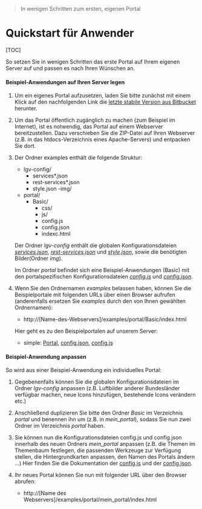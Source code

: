 > In wenigen Schritten zum ersten, eigenen Portal

# Quickstart für Anwender

[TOC]

So setzen Sie in wenigen Schritten das erste Portal auf Ihrem eigenen Server auf und passen es nach Ihren Wünschen an.

#### Beispiel-Anwendungen auf Ihren Server legen
1. Um ein eigenes Portal aufzusetzen, laden Sie bitte zunächst mit einem Klick auf den nachfolgenden Link die [letzte stabile Version aus Bitbucket](https://bitbucket.org/lgv-g12/lgv/downloads/examples.zip) herunter.

2. Um das Portal öffentlich zugänglich zu machen (zum Beispiel im Internet), ist es notwendig, das Portal auf einem Webserver bereitzustellen. Dazu verschieben Sie die ZIP-Datei auf Ihren Webserver (z.B. in das htdocs-Verzeichnis eines Apache-Servers) und entpacken Sie dort.

3. Der Ordner examples enthält die folgende Struktur:

    - lgv-config/
        - services*.json
        - rest-services*.json
        - style.json
        -img/
    - portal/
        - Basic/
            - css/
            - js/
            - config.js
            - config.json
            - indexc.html

    Der Ordner *lgv-config* enthält die globalen Konfigurationsdateien [*services.json*](services.json.md), [*rest-services.json*](rest-services.json.md) und [*style.json*](style.json.md), sowie die benötigten Bilder(Ordner *img*).

    Im Ordner *portal* befindet sich eine Beispiel-Anwendungen (Basic) mit den portalspezifischen Konfigurationsdateien [*config.js*](config.js.md) und [*config.json*](config.json.md).

4. Wenn Sie den Ordnernamen *examples* belassen haben, können Sie die Beispielportale mit folgenden URLs über einen Browser aufrufen (anderenfalls ersetzen Sie *examples* durch den von Ihnen gewählten Ordnernamen):
    - http://[Name-des-Webservers]/examples/portal/Basic/index.html

    Hier geht es zu den Beispielportalen auf unserem Server:

    - simple: [Portal](https://geoportal-hamburg.de/examples/portal/Basic/), [config.json](https://geoportal-hamburg.de/examples/portal/Basic/config.json), [config.js](https://geoportal-hamburg.de/examples/portal/Basic/config.js)


#### Beispiel-Anwendung anpassen
So wird aus einer Beispiel-Anwendung ein individuelles Portal:

1. Gegebenenfalls können Sie die globalen Konfigurationsdateien im Ordner *lgv-config* anpassen (z.B. Luftbilder anderer Bundesländer verfügbar machen, neue Icons hinzufügen, bestehende Icons verändern etc.)

2. Anschließend duplizieren Sie bitte den Ordner *Basic* im Verzeichnis *portal* und benennen ihn um (z.B. in *mein_portal*), sodass Sie nun zwei Ordner im Verzeichnis *portal* haben.

3. Sie können nun die Konfigurationsdateien config.js und config.json innerhalb des neuen Ordners *mein_portal* anpassen (z.B. die Themen im Themenbaum festlegen, die passenden Werkzeuge zur Verfügung stellen, die Hintergrundkarten anpassen, den Namen des Portals ändern ...) Hier finden Sie die Dokumentation der [config.js](config.js.md) und der [config.json](config.json.md).

4. Ihr neues Portal können Sie nun mit folgender URL über den Browser abrufen:
    - http://[Name des Webservers]/examples/portal/mein_portal/index.html
